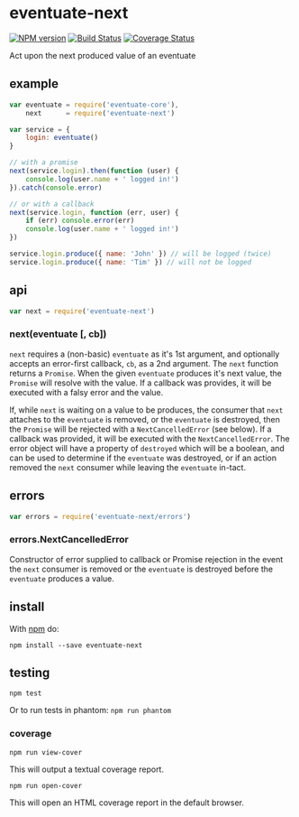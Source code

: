 # eventuate-next

[![NPM version](https://badge.fury.io/js/eventuate-next.png)](http://badge.fury.io/js/eventuate-next)
[![Build Status](https://travis-ci.org/jasonpincin/eventuate-next.svg?branch=master)](https://travis-ci.org/jasonpincin/eventuate-next)
[![Coverage Status](https://coveralls.io/repos/jasonpincin/eventuate-next/badge.png?branch=master)](https://coveralls.io/r/jasonpincin/eventuate-next?branch=master)

Act upon the next produced value of an eventuate

## example

```javascript
var eventuate = require('eventuate-core'),
    next      = require('eventuate-next')

var service = {
    login: eventuate()
}

// with a promise
next(service.login).then(function (user) {
    console.log(user.name + ' logged in!')
}).catch(console.error)

// or with a callback
next(service.login, function (err, user) {
    if (err) console.error(err)
    console.log(user.name + ' logged in!')
})

service.login.produce({ name: 'John' }) // will be logged (twice)
service.login.produce({ name: 'Tim' }) // will not be logged
```

## api

```javascript
var next = require('eventuate-next')
```

### next(eventuate [, cb])

`next` requires a (non-basic) `eventuate` as it's 1st argument, and optionally
accepts an error-first callback, `cb`, as a 2nd argument. The `next` function 
returns a `Promise`. When the given `eventuate` produces it's next value, the 
`Promise` will resolve with the value. If a callback was provides, it will be
executed with a falsy error and the value. 

If, while `next` is waiting on a value to be produces, the consumer that `next`
attaches to the `eventuate` is removed, or the `eventuate` is destroyed, then
the `Promise` will be rejected with a `NextCancelledError` (see below). If a
callback was provided, it will be executed with the `NextCancelledError`. The
error object will have a property of `destroyed` which will be a boolean, and
can be used to determine if the `eventuate` was destroyed, or if an action
removed the `next` consumer while leaving the `eventuate` in-tact.

## errors

```javascript
var errors = require('eventuate-next/errors')
```

### errors.NextCancelledError

Constructor of error supplied to callback or Promise rejection in the event the
`next` consumer is removed or the `eventuate` is destroyed before the
`eventuate` produces a value.

## install

With [npm](https://npmjs.org) do:

```
npm install --save eventuate-next
```

## testing

`npm test`

Or to run tests in phantom: `npm run phantom`

### coverage

`npm run view-cover`

This will output a textual coverage report.

`npm run open-cover`

This will open an HTML coverage report in the default browser.
